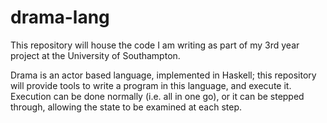 # drama-lang

This repository will house the code I am writing as part of my 3rd year project at the University of Southampton. 

Drama is an actor based language, implemented in Haskell; this repository will provide tools to write a program in this language, and execute it.
Execution can be done normally (i.e. all in one go), or it can be stepped through, allowing the state to be examined at each step. 
